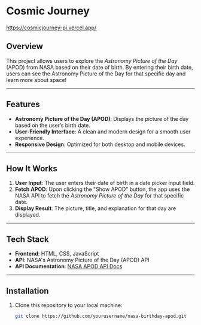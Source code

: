 # Cosmic Journey

https://cosmicjourney-pi.vercel.app/

## Overview

This project allows users to explore the *Astronomy Picture of the Day* (APOD) from NASA based on their date of birth. By entering their birth date, users can see the Astronomy Picture of the Day for that specific day and learn more about space!

---

## Features

- **Astronomy Picture of the Day (APOD)**: Displays the picture of the day based on the user’s birth date.
- **User-Friendly Interface**: A clean and modern design for a smooth user experience.
- **Responsive Design**: Optimized for both desktop and mobile devices.

---

## How It Works

1. **User Input**: The user enters their date of birth in a date picker input field.
2. **Fetch APOD**: Upon clicking the "Show APOD" button, the app uses the NASA API to fetch the *Astronomy Picture of the Day* for that specific date.
3. **Display Result**: The picture, title, and explanation for that day are displayed.

---

## Tech Stack

- **Frontend**: HTML, CSS, JavaScript
- **API**: NASA's Astronomy Picture of the Day (APOD) API
- **API Documentation**: [NASA APOD API Docs](https://api.nasa.gov/)

---

## Installation

1. Clone this repository to your local machine:

   ```bash
   git clone https://github.com/yourusername/nasa-birthday-apod.git
